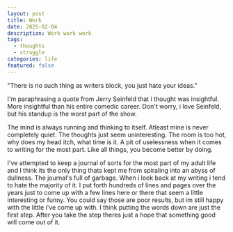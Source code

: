 ```yaml
---
layout: post
title: Work
date: 2025-02-04
description: Work work work
tags:
  - thoughts
  - struggle
categories: life
featured: false
---
```


"There is no such thing as writers block, you just hate your ideas."

I'm paraphrasing a quote from Jerry Seinfeld that i thought was insightful. More insightful than his entire comedic career. Don't worry, i love Seinfeld, but his standup is the worst part of the show.

The mind is always running and thinking to itself. Atleast mine is never completely quiet. The thoughts just seem uninteresting. The room is too hot, why does my head itch, what time is it. A pit of uselessness when it comes to writing for the most part. Like all things, you become better by doing. 

I've attempted to keep a journal of sorts for the most part of my adult life and I think its the only thing thats kept me from spiraling into an abyss of dullness. The journal's full of garbage. When i look back at my writing i tend to hate the majority of it. I put forth hundreds of lines and pages over the years just to come up with a few lines here or there that seem a little interesting or funny. You could say those are poor results, but im still happy with the little i've come up with. I think putting the words down are just the first step. After you take the step theres just a hope that something good will come out of it.
